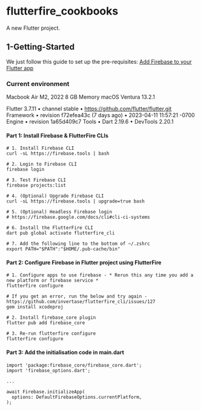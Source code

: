 # flutterfire_cookbooks

A new Flutter project.

## 1-Getting-Started

We just follow this guide to set up the pre-requisites: [Add Firebase to your Flutter app](https://firebase.google.com/docs/flutter/setup?platform=ios)

### Current environment

Macbook Air M2, 2022 
8 GB Memory
macOS Ventura 13.2.1 

Flutter 3.7.11 • channel stable • https://github.com/flutter/flutter.git
Framework • revision f72efea43c (7 days ago) • 2023-04-11 11:57:21 -0700
Engine • revision 1a65d409c7
Tools • Dart 2.19.6 • DevTools 2.20.1


#### Part 1: Install Firebase & FlutterFire CLIs  

```
# 1. Install Firebase CLI
curl -sL https://firebase.tools | bash

# 2. Login to Firebase CLI
firebase login

# 3. Test Firebase CLI 
firebase projects:list

# 4. (Optional) Upgrade Firebase CLI 
curl -sL https://firebase.tools | upgrade=true bash

# 5. (Optional) Headless Firebase login 
# https://firebase.google.com/docs/cli#cli-ci-systems 

# 6. Install the FlutterFire CLI 
dart pub global activate flutterfire_cli

# 7. Add the following line to the bottom of ~/.zshrc
export PATH="$PATH":"$HOME/.pub-cache/bin"
```

#### Part 2: Configure Firebase in Flutter project using FlutterFire

```
# 1. Configure apps to use firebase - * Rerun this any time you add a new platform or firebase service *
flutterfire configure

# If you get an error, run the below and try again - https://github.com/invertase/flutterfire_cli/issues/127 
gem install xcodeproj

# 2. Install firebase_core plugin 
flutter pub add firebase_core

# 3. Re-run flutterfire configure 
flutterfire configure
```

#### Part 3: Add the initialisation code in main.dart

```
import 'package:firebase_core/firebase_core.dart';
import 'firebase_options.dart';

...

await Firebase.initializeApp(
  options: DefaultFirebaseOptions.currentPlatform,
);
```